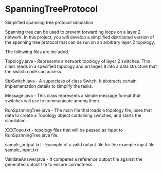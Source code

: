 # SpanningTreeProtocol
Simplified spanning tree protocol simulation

Spanning tree can be used to prevent forwarding loops on a layer 2 network. 
In this project, you will develop a simplified distributed version of the spanning tree protocol 
that can be run on an arbitrary layer 2 topology.

The following files are included.

Topology.java - Represents a network topology of layer 2 switches. This class reads in a specified topology and arranges it into a 
                data structure that the switch code can access.
                
StpSwitch.java  - A superclass of class Switch. It abstracts certain implementation details to simplify the tasks.

Message.java - This class represents a simple message format that switches will use to communicate among them.

RunSpanningTree.java  - The main file that loads a topology file, uses that data to create a Topology object containing switches, 
                        and starts the simulation.
                        
XXXTopo.txt - topology files that will be passed as input to RunSpanningTree.java file.

sample_output.txt - Example of a valid output file for the example input file sample_input.txt

ValidateAnswer.java - It compares a reference output file against the generated output file to ensure correctness.

